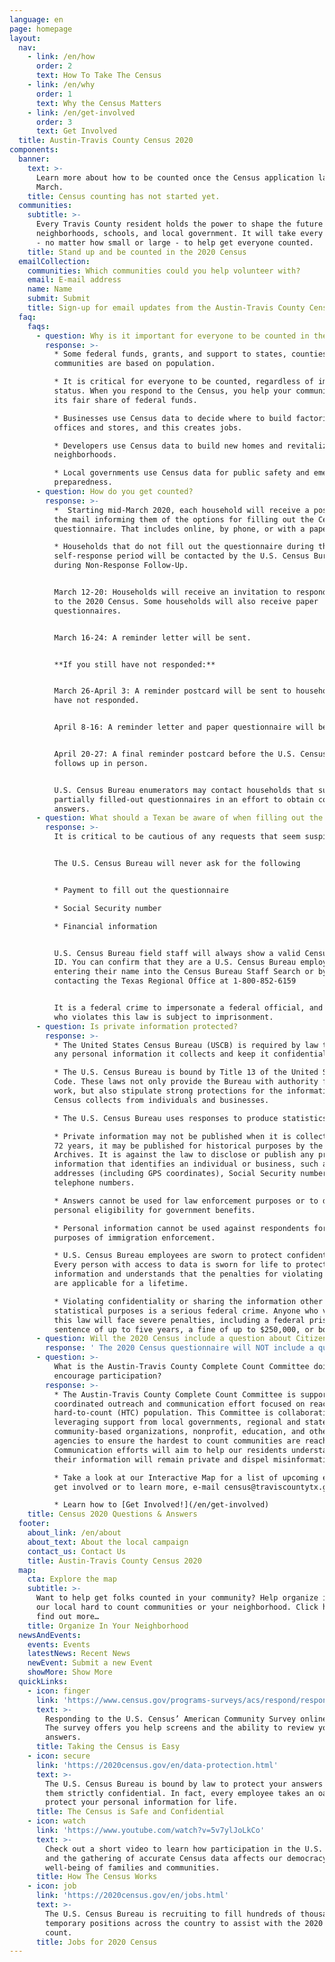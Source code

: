 ```yaml
---
language: en
page: homepage
layout:
  nav:
    - link: /en/how
      order: 2
      text: How To Take The Census
    - link: /en/why
      order: 1
      text: Why the Census Matters
    - link: /en/get-involved
      order: 3
      text: Get Involved
  title: Austin-Travis County Census 2020
components:
  banner:
    text: >-
      Learn more about how to be counted once the Census application launches in
      March.
    title: Census counting has not started yet.
  communities:
    subtitle: >-
      Every Travis County resident holds the power to shape the future of our
      neighborhoods, schools, and local government. It will take every community
      - no matter how small or large - to help get everyone counted.
    title: Stand up and be counted in the 2020 Census
  emailCollection:
    communities: Which communities could you help volunteer with?
    email: E-mail address
    name: Name
    submit: Submit
    title: Sign-up for email updates from the Austin-Travis County Census campaign.
  faq:
    faqs:
      - question: Why is it important for everyone to be counted in the Census?
        response: >-
          * Some federal funds, grants, and support to states, counties and
          communities are based on population.

          * It is critical for everyone to be counted, regardless of immigration
          status. When you respond to the Census, you help your community get
          its fair share of federal funds.

          * Businesses use Census data to decide where to build factories,
          offices and stores, and this creates jobs.

          * Developers use Census data to build new homes and revitalize
          neighborhoods.

          * Local governments use Census data for public safety and emergency
          preparedness.
      - question: How do you get counted?
        response: >-
          *  Starting mid-March 2020, each household will receive a postcard in
          the mail informing them of the options for filling out the Census
          questionnaire. That includes online, by phone, or with a paper form.

          * Households that do not fill out the questionnaire during the
          self-response period will be contacted by the U.S. Census Bureau
          during Non-Response Follow-Up. 


          March 12-20: Households will receive an invitation to respond online
          to the 2020 Census. Some households will also receive paper
          questionnaires.


          March 16-24: A reminder letter will be sent.


          **If you still have not responded:**


          March 26-April 3: A reminder postcard will be sent to households that
          have not responded.


          April 8-16: A reminder letter and paper questionnaire will be sent.


          April 20-27: A final reminder postcard before the U.S. Census Bureau
          follows up in person.


          U.S. Census Bureau enumerators may contact households that submit
          partially filled-out questionnaires in an effort to obtain complete
          answers.
      - question: What should a Texan be aware of when filling out the Census?
        response: >-
          It is critical to be cautious of any requests that seem suspicious.


          The U.S. Census Bureau will never ask for the following


          * Payment to fill out the questionnaire

          * Social Security number

          * Financial information


          U.S. Census Bureau field staff will always show a valid Census Bureau
          ID. You can confirm that they are a U.S. Census Bureau employee by
          entering their name into the Census Bureau Staff Search or by
          contacting the Texas Regional Office at 1-800-852-6159


          It is a federal crime to impersonate a federal official, and anyone
          who violates this law is subject to imprisonment.
      - question: Is private information protected?
        response: >-
          * The United States Census Bureau (USCB) is required by law to protect
          any personal information it collects and keep it confidential.

          * The U.S. Census Bureau is bound by Title 13 of the United States
          Code. These laws not only provide the Bureau with authority for its
          work, but also stipulate strong protections for the information the
          Census collects from individuals and businesses.

          * The U.S. Census Bureau uses responses to produce statistics.

          * Private information may not be published when it is collected. After
          72 years, it may be published for historical purposes by the National
          Archives. It is against the law to disclose or publish any private
          information that identifies an individual or business, such as names,
          addresses (including GPS coordinates), Social Security numbers, and
          telephone numbers.

          * Answers cannot be used for law enforcement purposes or to determine
          personal eligibility for government benefits.

          * Personal information cannot be used against respondents for the
          purposes of immigration enforcement.

          * U.S. Census Bureau employees are sworn to protect confidentiality.
          Every person with access to data is sworn for life to protect personal
          information and understands that the penalties for violating this law
          are applicable for a lifetime.

          * Violating confidentiality or sharing the information other than for
          statistical purposes is a serious federal crime. Anyone who violates
          this law will face severe penalties, including a federal prison
          sentence of up to five years, a fine of up to $250,000, or both.
      - question: Will the 2020 Census include a question about Citizenship?
        response: ' The 2020 Census questionnaire will NOT include a question about an individual’s citizenship status. Everyone, regardless of their immigration status, has certain basic rights. For those who have concerns about opening your doors, there are other ways you can participate. You can participate from the comfort of your home online and over the phone, or at community run assistance center. Please complete your Census questionnaire. An incomplete questionnaire may increase your chances of nonresponse follow-up by the U.S. Census Bureau. Households will receive an invitation to respond online to the 2020 Census beginning March 12, 2020. Your participation is vital, and your information is protected. '
      - question: >-
          What is the Austin-Travis County Complete Count Committee doing to
          encourage participation?
        response: >-
          * The Austin-Travis County Complete Count Committee is supporting a
          coordinated outreach and communication effort focused on reaching the
          hard-to-count (HTC) population. This Committee is collaborating and
          leveraging support from local governments, regional and statewide
          community-based organizations, nonprofit, education, and other
          agencies to ensure the hardest to count communities are reached.
          Communication efforts will aim to help our residents understand that
          their information will remain private and dispel misinformation.

          * Take a look at our Interactive Map for a list of upcoming events to
          get involved or to learn more, e-mail census@traviscountytx.gov.

          * Learn how to [Get Involved!](/en/get-involved)
    title: Census 2020 Questions & Answers
  footer:
    about_link: /en/about
    about_text: About the local campaign
    contact_us: Contact Us
    title: Austin-Travis County Census 2020
  map:
    cta: Explore the map
    subtitle: >-
      Want to help get folks counted in your community? Help organize in one of
      our local hard to count communities or your neighborhood. Click here to
      find out more…
    title: Organize In Your Neighborhood
  newsAndEvents:
    events: Events
    latestNews: Recent News
    newEvent: Submit a new Event
    showMore: Show More
  quickLinks:
    - icon: finger
      link: 'https://www.census.gov/programs-surveys/acs/respond/respond-online.html'
      text: >-
        Responding to the U.S. Census’ American Community Survey online is easy.
        The survey offers you help screens and the ability to review your
        answers.
      title: Taking the Census is Easy
    - icon: secure
      link: 'https://2020census.gov/en/data-protection.html'
      text: >-
        The U.S. Census Bureau is bound by law to protect your answers and keep
        them strictly confidential. In fact, every employee takes an oath to
        protect your personal information for life.
      title: The Census is Safe and Confidential
    - icon: watch
      link: 'https://www.youtube.com/watch?v=5v7ylJoLkCo'
      text: >-
        Check out a short video to learn how participation in the U.S. Census
        and the gathering of accurate Census data affects our democracy and the
        well-being of families and communities.
      title: How The Census Works
    - icon: job
      link: 'https://2020census.gov/en/jobs.html'
      text: >-
        The U.S. Census Bureau is recruiting to fill hundreds of thousands of
        temporary positions across the country to assist with the 2020 Census
        count.
      title: Jobs for 2020 Census
---
```


